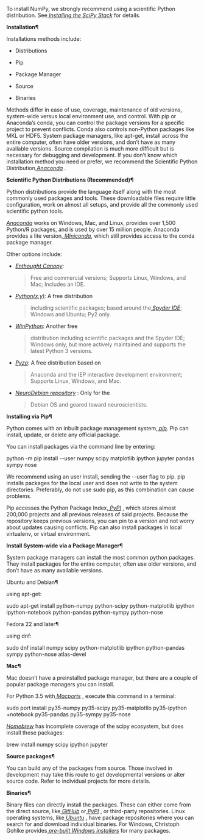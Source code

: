 To install NumPy, we strongly recommend using a scientific Python
distribution. See[ ](https://www.scipy.org/install.html)[*Installing the
SciPy Stack*](https://www.scipy.org/install.html) for details.

**Installation¶**

Installations methods include:

-   Distributions

-   Pip

-   Package Manager

-   Source

-   Binaries

Methods differ in ease of use, coverage, maintenance of old versions,
system-wide versus local environment use, and control. With pip or
Anaconda’s conda, you can control the package versions for a specific
project to prevent conflicts. Conda also controls non-Python packages
like MKL or HDF5. System package managers, like apt-get, install across
the entire computer, often have older versions, and don’t have as many
available versions. Source compilation is much more difficult but is
necessary for debugging and development. If you don’t know which
installation method you need or prefer, we recommend the Scientific
Python Distribution[
](https://www.anaconda.com/download/)[*Anaconda*](https://www.anaconda.com/download/)
.

**Scientific Python Distributions (Recommended)¶**

Python distributions provide the language itself along with the most
commonly used packages and tools. These downloadable files require
little configuration, work on almost all setups, and provide all the
commonly used scientific python tools.

[*Anaconda*](https://www.anaconda.com/download/) works on Windows, Mac,
and Linux, provides over 1,500 Python/R packages, and is used by over 15
million people. Anaconda provides a lite version,[
](https://docs.conda.io/en/latest/miniconda.html)[*Miniconda*](https://docs.conda.io/en/latest/miniconda.html),
which still provides access to the conda package manager.

Other options include:

-   [*Enthought Canopy*](https://www.enthought.com/products/canopy):
    > Free and commercial versions; Supports Linux, Windows, and Mac;
    > Includes an IDE.

-   [*Python(x,y)*](https://python-xy.github.io/): A free distribution
    > including scientific packages; based around the[
    > ](https://www.spyder-ide.org/)[*Spyder
    > IDE*](https://www.spyder-ide.org/); Windows and Ubuntu; Py2 only.

-   [*WinPython*](https://winpython.github.io/): Another free
    > distribution including scientific packages and the Spyder IDE;
    > Windows only, but more actively maintained and supports the latest
    > Python 3 versions.

-   [*Pyzo*](http://www.pyzo.org/): A free distribution based on
    > Anaconda and the IEP interactive development environment; Supports
    > Linux, Windows, and Mac.

-   [*NeuroDebian repository*](http://neuro.debian.net/) : Only for the
    > Debian OS and geared toward neuroscientists.

**Installing via Pip¶**

Python comes with an inbuilt package management system,[
](https://pip.pypa.io/en/stable)[*pip*](https://pip.pypa.io/en/stable).
Pip can install, update, or delete any official package.

You can install packages via the command line by entering:

python -m pip install --user numpy scipy matplotlib ipython jupyter
pandas sympy nose

We recommend using an user install, sending the --user flag to pip. pip
installs packages for the local user and does not write to the system
directories. Preferably, do not use sudo pip, as this combination can
cause problems.

Pip accesses the Python Package Index,[
](https://pypi.org/)[*PyPI*](https://pypi.org/) , which stores almost
200,000 projects and all previous releases of said projects. Because the
repository keeps previous versions, you can pin to a version and not
worry about updates causing conflicts. Pip can also install packages in
local virtualenv, or virtual environment.

**Install System-wide via a Package Manager¶**

System package managers can install the most common python packages.
They install packages for the entire computer, often use older versions,
and don’t have as many available versions.

Ubuntu and Debian¶

using apt-get:

sudo apt-get install python-numpy python-scipy python-matplotlib ipython
ipython-notebook python-pandas python-sympy python-nose

Fedora 22 and later¶

using dnf:

sudo dnf install numpy scipy python-matplotlib ipython python-pandas
sympy python-nose atlas-devel

**Mac¶**

Mac doesn’t have a preinstalled package manager, but there are a couple
of popular package managers you can install.

For Python 3.5 with[
](https://www.macports.org/)[*Macports*](https://www.macports.org/) ,
execute this command in a terminal:

sudo port install py35-numpy py35-scipy py35-matplotlib py35-ipython
+notebook py35-pandas py35-sympy py35-nose

[*Homebrew*](https://brew.sh/) has incomplete coverage of the scipy
ecosystem, but does install these packages:

brew install numpy scipy ipython jupyter

**Source packages¶**

You can build any of the packages from source. Those involved in
development may take this route to get developmental versions or alter
source code. Refer to individual projects for more details.

**Binaries¶**

Binary files can directly install the packages. These can either come
from the direct source, like[
](https://github.com/)[*GitHub*](https://github.com/) or[
](https://pypi.org/)[*PyPI*](https://pypi.org/) , or third-party
repositories. Linux operating systems, like[
](https://packages.ubuntu.com/)[*Ubuntu*](https://packages.ubuntu.com/)
, have package repositories where you can search for and download
individual binaries. For Windows, Christoph Gohlke provides[
](http://www.lfd.uci.edu/~gohlke/pythonlibs)[*pre-built Windows
installers*](http://www.lfd.uci.edu/~gohlke/pythonlibs) for many
packages.
